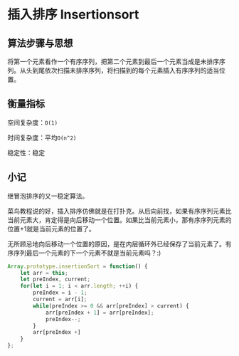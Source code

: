 # 插入排序 Insertionsort

## 算法步骤与思想

将第一个元素看作一个有序序列，把第二个元素到最后一个元素当成是未排序序列。从头到尾依次扫描未排序序列，将扫描到的每个元素插入有序序列的适当位置。

## 衡量指标

空间复杂度：`O(1)`

时间复杂度：平均`O(n^2)`

稳定性：稳定

## 小记

继冒泡排序的又一稳定算法。

菜鸟教程说的好，插入排序仿佛就是在打扑克。从后向前找，如果有序序列元素比当前元素大，肯定得是向后移动一个位置。如果比当前元素小，那有序序列元素的位置+1就是当前元素的位置了。

无所顾忌地向后移动一个位置的原因，是在内层循环外已经保存了当前元素了。有序序列最后一个元素的下一个元素不就是当前元素吗？:)

```js
Array.prototype.insertionSort = function() {
    let arr = this;
    let preIndex, current;
    for(let i = 1; i < arr.length; ++i) {
        preIndex = i - 1;
        current = arr[i];
        while(preIndex >= 0 && arr[preIndex] > current) {
            arr[preIndex + 1] = arr[preIndex];
            preIndex--;
        }
        arr[preIndex +]
    }
};
```

